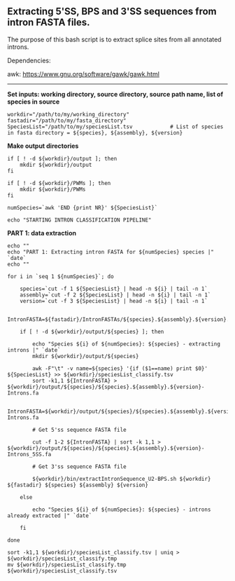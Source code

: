 ## Extracting 5'SS, BPS and 3'SS sequences from intron FASTA files.

The purpose of this bash script is to extract splice sites from all annotated introns.  

Dependencies:

awk: https://www.gnu.org/software/gawk/gawk.html <br>
___

**Set inputs: working directory, source directory, source path name, list of species in source**

    workdir="/path/to/my/working_directory"				
    fastadir="/path/to/my/fasta_directory"				
    SpeciesList="/path/to/my/speciesList.tsv			# List of species in fasta directory = ${species}, ${assembly}, ${version}

**Make output directories**

	if [ ! -d ${workdir}/output ]; then
		mkdir ${workdir}/output
	fi

	if [ ! -d ${workdir}/PWMs ]; then
		mkdir ${workdir}/PWMs
	fi

	numSpecies=`awk 'END {print NR}' ${SpeciesList}`

	echo "STARTING INTRON CLASSIFICATION PIPELINE"

**PART 1: data extraction**

	echo ""
	echo "PART 1: Extracting intron FASTA for ${numSpecies} species |" `date`
	echo ""

	for i in `seq 1 ${numSpecies}`; do

		species=`cut -f 1 ${SpeciesList} | head -n ${i} | tail -n 1`
		assembly=`cut -f 2 ${SpeciesList} | head -n ${i} | tail -n 1`
		version=`cut -f 3 ${SpeciesList} | head -n ${i} | tail -n 1`

		IntronFASTA=${fastadir}/IntronFASTAs/${species}.${assembly}.${version}.introns.fa

		if [ ! -d ${workdir}/output/${species} ]; then

			echo "Species ${i} of ${numSpecies}: ${species} - extracting introns |" `date`
			mkdir ${workdir}/output/${species}

			awk -F"\t" -v name=${species} '{if ($1==name) print $0}' ${SpeciesList} >> ${workdir}/speciesList_classify.tsv
			sort -k1,1 ${IntronFASTA} > ${workdir}/output/${species}/${species}.${assembly}.${version}-Introns.fa

			IntronFASTA=${workdir}/output/${species}/${species}.${assembly}.${version}-Introns.fa

			# Get 5'ss sequence FASTA file

			cut -f 1-2 ${IntronFASTA} | sort -k 1,1 > ${workdir}/output/${species}/${species}.${assembly}.${version}-Introns_5SS.fa

			# Get 3'ss sequence FASTA file

			${workdir}/bin/extractIntronSequence_U2-BPS.sh ${workdir} ${fastadir} ${species} ${assembly} ${version}

		else

			echo "Species ${i} of ${numSpecies}: ${species} - introns already extracted |" `date`

		fi

	done

	sort -k1,1 ${workdir}/speciesList_classify.tsv | uniq > ${workdir}/speciesList_classify.tmp
	mv ${workdir}/speciesList_classify.tmp ${workdir}/speciesList_classify.tsv
